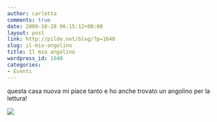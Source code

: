 ```yaml
---
author: carlotta
comments: true
date: 2009-10-28 06:15:12+00:00
layout: post
link: http://pilde.net/blog/?p=1648
slug: il-mio-angolino
title: Il mio angolino
wordpress_id: 1648
categories:
- Eventi
---
```


questa casa nuova mi piace tanto e ho anche trovato un angolino per la lettura!

![]({{baseurl}}/uploads/2009/10/angoletto.jpg)



